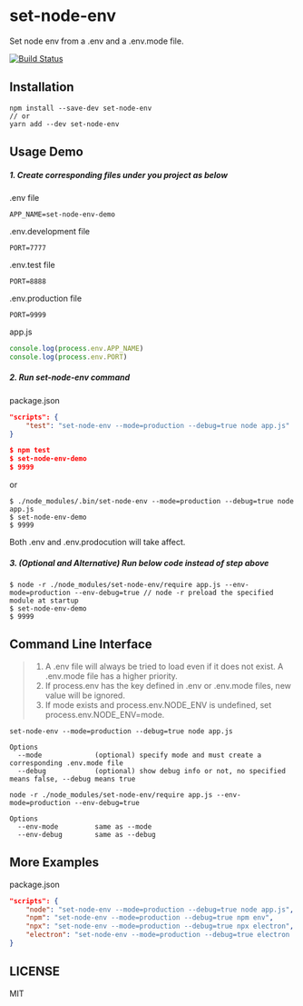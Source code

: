 # set-node-env

Set node env from a .env and a .env.mode file.

[![Build Status](https://travis-ci.com/bytetalk/set-node-env.svg?branch=master)](https://travis-ci.com/bytetalk/set-node-env)

## Installation

```shell
npm install --save-dev set-node-env
// or
yarn add --dev set-node-env
```

## Usage Demo

##### 1. Create corresponding files under you project as below

.env file

```
APP_NAME=set-node-env-demo
```

.env.development file

```
PORT=7777
```

.env.test file

```
PORT=8888
```

.env.production file

```
PORT=9999
```

app.js

```javascript
console.log(process.env.APP_NAME)
console.log(process.env.PORT)
```

##### 2. Run set-node-env command

package.json

```json
"scripts": {
    "test": "set-node-env --mode=production --debug=true node app.js"
}

$ npm test
$ set-node-env-demo
$ 9999
```

or

```shell
$ ./node_modules/.bin/set-node-env --mode=production --debug=true node app.js
$ set-node-env-demo
$ 9999
```

Both .env and .env.prodocution will take affect.

##### 3. (Optional and Alternative) Run below code instead of step above

```shell
$ node -r ./node_modules/set-node-env/require app.js --env-mode=production --env-debug=true // node -r preload the specified module at startup
$ set-node-env-demo
$ 9999
```

## Command Line Interface

> 1. A .env file will always be tried to load even if it does not exist. A .env.mode file has a higher priority.
> 2. If process.env has the key defined in .env or .env.mode files, new value will be ignored.
> 3. If mode exists and process.env.NODE_ENV is undefined, set process.env.NODE_ENV=mode.

```shell
set-node-env --mode=production --debug=true node app.js

Options
  --mode             (optional) specify mode and must create a corresponding .env.mode file
  --debug            (optional) show debug info or not, no specified means false, --debug means true
```

```shell
node -r ./node_modules/set-node-env/require app.js --env-mode=production --env-debug=true

Options
  --env-mode         same as --mode
  --env-debug        same as --debug
```

## More Examples

package.json

```json
"scripts": {
    "node": "set-node-env --mode=production --debug=true node app.js",
    "npm": "set-node-env --mode=production --debug=true npm env",
    "npx": "set-node-env --mode=production --debug=true npx electron", // npm >= 5.2
    "electron": "set-node-env --mode=production --debug=true electron ." // npm install electron or yarn add electron first
}
```

## LICENSE

MIT
